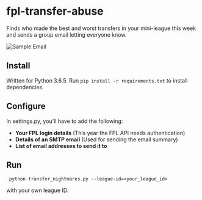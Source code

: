 # fpl-transfer-abuse
Finds who made the best and worst transfers in your mini-league this week and sends a group email letting everyone know.

![Sample Email](https://raw.github.com/James-Fallon/fpl-transfer-abuse/master/img/summary.png)

## Install
Written for Python 3.6.5.
Run `pip install -r requirements.txt` to install dependencies.

## Configure
In settings.py, you'll have to add the following:
 - **Your FPL login details** (This year the FPL API needs authentication)
 - **Details of an SMTP email** (Used for sending the email summary)
 - **List of email addresses to send it to**

## Run
` python transfer_nightmares.py --league-id=<your_league_id>` 

with your own league ID.
